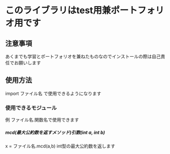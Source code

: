 # このライブラリはtest用兼ポートフォリオ用です
## 注意事項
あくまでも学習とポートフォリオを兼ねたものなのでインストールの際は自己責任でお願いします
## 使用方法
import ファイル名 で使用できるようになります
### 使用できるモジュール
例 ファイル名.関数名で使用できます
##### mcd(最大公約数を返すメソッド)引数(int a, int b)
x = ファイル名.mcd(a,b)
int型の最大公約数を返します
